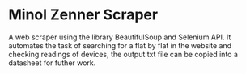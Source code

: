 # Minol Zenner Scraper
A web scraper using the library BeautifulSoup and Selenium API. It automates the task of searching for a flat by flat in the website and checking readings of devices, the output txt file can be copied into a datasheet for futher work.
